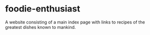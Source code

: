 # foodie-enthusiast
A website consisting of a main index page with links to recipes of the greatest dishes known to mankind.
